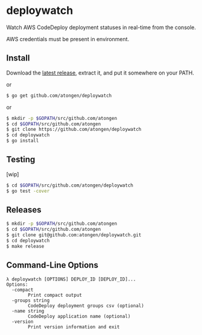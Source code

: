 # deploywatch

Watch AWS CodeDeploy deployment statuses in real-time from the console.

AWS credentials must be present in environment.

## Install

Download the [latest release](https://github.com/atongen/deploywatch/releases), extract it,
and put it somewhere on your PATH.

or

```sh
$ go get github.com/atongen/deploywatch
```

or

```sh
$ mkdir -p $GOPATH/src/github.com/atongen
$ cd $GOPATH/src/github.com/atongen
$ git clone https://github.com/atongen/deploywatch
$ cd deploywatch
$ go install
```

## Testing

[wip]

```sh
$ cd $GOPATH/src/github.com/atongen/deploywatch
$ go test -cover
```

## Releases

```sh
$ mkdir -p $GOPATH/src/github.com/atongen
$ cd $GOPATH/src/github.com/atongen
$ git clone git@github.com:atongen/deploywatch.git
$ cd deploywatch
$ make release
```

## Command-Line Options

```
λ deploywatch [OPTIONS] DEPLOY_ID [DEPLOY_ID]...
Options:
  -compact
        Print compact output
  -groups string
        CodeDeploy deployment groups csv (optional)
  -name string
        CodeDeploy application name (optional)
  -version
        Print version information and exit
```
